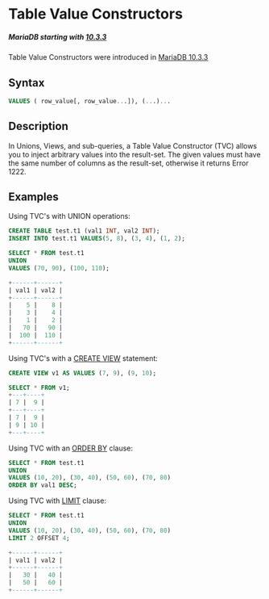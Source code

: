 # Table Value Constructors

##### MariaDB starting with [10.3.3](/kb/en/mariadb-1033-release-notes/)

Table Value Constructors were introduced in [MariaDB 10.3.3](/kb/en/mariadb-1033-release-notes/)

## Syntax

```sql
VALUES ( row_value[, row_value...]), (...)...
```

## Description

In Unions, Views, and sub-queries, a Table Value Constructor (TVC) allows you to inject arbitrary values into the result-set.  The given values must have the same number of columns as the result-set, otherwise it returns Error 1222.

## Examples

Using TVC's with <a undefined>UNION</a> operations:

```sql
CREATE TABLE test.t1 (val1 INT, val2 INT);
INSERT INTO test.t1 VALUES(5, 8), (3, 4), (1, 2);

SELECT * FROM test.t1
UNION
VALUES (70, 90), (100, 110);

+------+------+
| val1 | val2 |
+------+------+
|    5 |    8 | 
|    3 |    4 |
|    1 |    2 |
|   70 |   90 |
|  100 |  110 |
+------+------+
```

Using TVC's with a [CREATE VIEW](/programming-customizing-mariadb/views/create-view/) statement:

```sql
CREATE VIEW v1 AS VALUES (7, 9), (9, 10);

SELECT * FROM v1;
+---+----+
| 7 |  9 |
+---+----+
| 7 |  9 |
| 9 | 10 |
+---+----+
```

Using TVC with an [ORDER BY](/sql-statements-structure/sql-statements/data-manipulation/selecting-data/order-by/) clause:

```sql
SELECT * FROM test.t1
UNION
VALUES (10, 20), (30, 40), (50, 60), (70, 80)
ORDER BY val1 DESC;
```

Using TVC with [LIMIT](/sql-statements-structure/sql-statements/data-manipulation/selecting-data/limit/) clause:

```sql
SELECT * FROM test.t1
UNION
VALUES (10, 20), (30, 40), (50, 60), (70, 80)
LIMIT 2 OFFSET 4;

+------+------+
| val1 | val2 |
+------+------+
|   30 |   40 | 
|   50 |   60 |
+------+------+
```